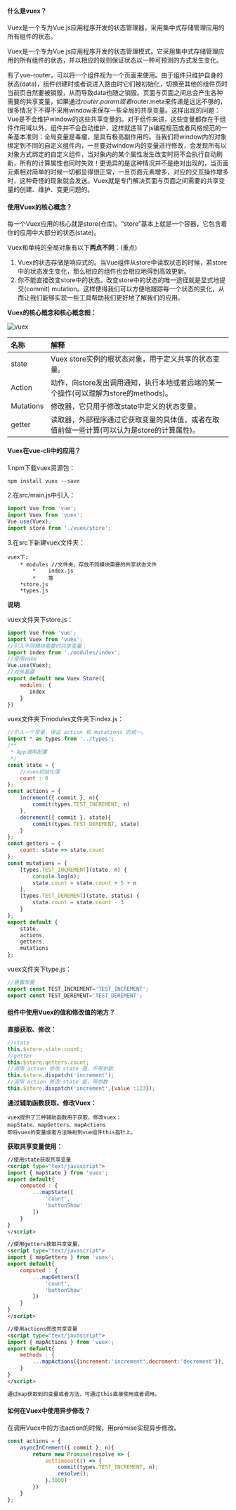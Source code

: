 #### 什么是vuex？
Vuex是一个专为Vue.js应用程序开发的状态管理器，采用集中式存储管理应用的所有组件的状态。


Vuex是一个专为Vue.js应用程序开发的状态管理模式。它采用集中式存储管理应用的所有组件的状态，并以相应的规则保证状态以一种可预测的方式发生变化。


有了vue-router，可以将一个组件视为一个页面来使用。由于组件只维护自身的状态(data)，组件创建时或者说进入路由时它们被初始化，切换至其他的组件页时当前页自然要被销毁，从而导致data也随之销毁。页面与页面之间总会产生各种需要的共享变量，如果通过$router.param或者$router.meta来传递是远远不够的，很多情况下不得不采用window来保存一些全局的共享变量。这样出现的问题：Vue是不会维护window的这些共享变量的。对于组件来讲，这些变量都存在于组件作用域以外，组件并不会自动维护，这样就违背了js编程规范或者风格规范的一条基本准则：全局变量是毒瘤，是具有极高副作用的。当我们将window内的对象绑定到不同的自定义组件内，一旦要对window内的变量进行修改，会发现所有以对象方式绑定的自定义组件，当对象内的某个属性发生改变时将不会执行自动刷新，所有的计算属性也同时失效！更诡异的是这种情况并不是绝对出现的，当页面元素相对简单的时候一切都显得很正常，一旦页面元素增多，对应的交互操作增多时，这种奇怪的现象就会发送。Vuex就是专门解决页面与页面之间需要的共享变量的创建、维护、变更问题的。


#### 使用Vuex的核心概念？
每一个Vuex应用的核心就是store(仓库)。“store”基本上就是一个容器，它包含着你的应用中大部分的状态(state)。


Vuex和单纯的全局对象有以下**两点不同**：(重点)<br>
1. Vuex的状态存储是响应式的。当Vue组件从store中读取状态的时候，若store中的状态发生变化，那么相应的组件也会相应地得到高效更新。<br>
2. 你不能直接改变store中的状态。改变store中的状态的唯一途径就是显式地提交(commit) mutation。这样使得我们可以方便地跟踪每一个状态的变化，从而让我们能够实现一些工具帮助我们更好地了解我们的应用。


**Vuex的核心概念和核心概念图：**


![vuex](/images/Web/vuex.png)


| 名称 | 解释 | 
| :----- | :----- | 
|state|Vuex store实例的根状态对象，用于定义共享的状态变量。|
|Action|动作，向store发出调用通知，执行本地或者远端的某一个操作(可以理解为store的methods)。|
|Mutations|修改器，它只用于修改state中定义的状态变量。|
|getter|读取器，外部程序通过它获取变量的具体值，或者在取值前做一些计算(可以认为是store的计算属性)。|


#### Vuex在vue-cli中的应用？
1.npm下载vuex资源包：


```html
npm install vuex --save
```


2.在src/main.js中引入：


```javascript
import Vue from 'vue';
import Vuex from 'vuex';
Vue.use(Vuex);
import store from './vuex/store';
```


3.在src下新建vuex文件夹：


```
vuex下:
	* modules //文件夹，存放不同模块需要的共享状态文件
		*	 index.js
		*	 等
	*store.js
    *types.js
```


**说明**


vuex文件夹下store.js：


```javascript
import Vue from 'vue';
import Vuex from 'vuex';
//引入不同模块需要的共享变量：
import index from './modules/index';
//使用vuex
Vue.use(Vuex);
//对外暴露
export default new Vuex.Store({
    modules: {
       index
    }
})
```


vuex文件夹下modules文件夹下index.js：


```javascript
//引入一个常量，保证 action 和 mutations 的统一。
import * as types from '../types';
/**
 * App通用配置
 */
const state = {
	//vuex初始化值
    count : 0
};
const actions = {
    increment({ commit }, n){
        commit(types.TEST_INCREMENT, n)
    },
    decrement({ commit }, state){
        commit(types.TEST_DEREMENT, state)
    }
};
const getters = {
    count: state => state.count
};
const mutations = {
    [types.TEST_INCREMENT](state, n) {
        console.log(n);
        state.count = state.count + 5 + n
    },
    [types.TEST_DEREMENT](state, status) {
        state.count = state.count - 3
    }
};
export default {
    state,
    actions,
    getters,
    mutations
};
```


vuex文件夹下type.js：


```javascript
//暴露常量
export const TEST_INCREMENT='TEST_INCREMENT';
export const TEST_DEREMENT='TEST_DEREMENT';
```


#### 组件中使用Vuex的值和修改值的地方？
**直接获取、修改：**


```javascript
//state
this.$store.state.count;
//getter
this.$store.getters.count;
//调用 action 修改 state 值，不带参数
this.$store.dispatch('increment');
//调用 action 修改 state 值，带参数
this.$store.dispatch('increment',{value :123});
```


**通过辅助函数获取、修改Vuex：**


```
vuex提供了三种辅助函数用于获取、修改vuex：
mapState、mapGetters、mapActions
即将vuex的变量或者方法映射到vue组件this指针上。
```


**获取共享变量使用：**


```html
//使用state获取共享变量
<script type="text/javascript">
import { mapState } from 'vuex';
export default{
    computed : {
        ...mapState([
            'count',
            'buttonShow'
        ])
    }
}
</script>
```


```html
//使用getters获取共享变量，
<script type="text/javascript">
import { mapGetters } from 'vuex';
export default{
    computed : {
        ...mapGetters([
            'count',
            'buttonShow'
        ])
    }
}
</script>
```


```html
//使用actions修改共享变量
<script type="text/javascript">
import { mapActions } from 'vuex';
export default{
    methods : {
    	...mapActions({increment:'increment',decrement:'decrement'}),
    }
}
</script>
```


```html
通过map获取到的变量或者方法，可通过this直接使用或者调用。
```


#### 如何在Vuex中使用异步修改？
在调用Vuex中的方法action的时候，用promise实现异步修改。


```javascript
const actions = {
    asyncInCrement({ commit }, n){
        return new Promise(resolve => {
            setTimeout(() => {
                commit(types.TEST_INCREMENT, n);
                resolve();
            },3000)
        })
    }
};
```